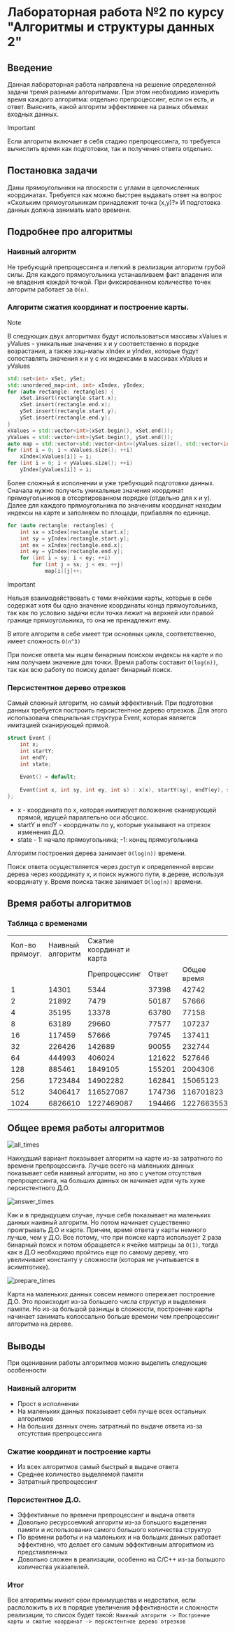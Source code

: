 # Лабораторная работа №2 по курсу "Алгоритмы и структуры данных 2"

## Введение
Данная лабораторная работа направлена на решение определенной задачи тремя разными алгоритмами. При этом необходимо измерить время каждого алгоритма: отдельно препроцессинг, если он есть, и ответ. Выяснить, какой алгоритм эффективнее на разных объемах входных данных.
> [!IMPORTANT]
> Если алгоритм включает в себя стадию препроцессинга, то требуется вычислить время как подготовки, так и получения ответа отдельно.

## Постановка задачи
Даны прямоугольники на плоскости с углами в целочисленных координатах. Требуется как можно быстрее выдавать ответ на вопрос «Скольким прямоугольникам принадлежит точка (x,y)?» И подготовка данных должна занимать мало времени.

## Подробнее про алгоритмы

### Наивный алгоритм
Не требующий препроцессинга и легкий в реализации алгоритм грубой силы. Для каждого прямоугольника устанавливаем факт владения или не владения каждой точкой. При фиксированном количестве точек алгоритм работает за ```O(n)```.

### Алгоритм сжатия координат и построение карты.
>[!NOTE]
>В следующих двух алгоритмах будут использоваться массивы xValues и yValues - уникальные значения x и y соответственно в порядке возрастания, а также хэш-мапы xIndex и yIndex, которые будут сопоставлять значения x и y с их индексами в массивах xValues и yValues

```c++
std::set<int> xSet, ySet;  
std::unordered_map<int, int> xIndex, yIndex;  
for (auto rectangle: rectangles) {  
    xSet.insert(rectangle.start.x);  
    xSet.insert(rectangle.end.x);  
    ySet.insert(rectangle.start.y);  
    ySet.insert(rectangle.end.y);  
}  
xValues = std::vector<int>(xSet.begin(), xSet.end());  
yValues = std::vector<int>(ySet.begin(), ySet.end());  
auto map = std::vector<std::vector<int>>(yValues.size(), std::vector<int>(xValues.size()));  
for (int i = 0; i < xValues.size(); ++i)  
    xIndex[xValues[i]] = i;  
for (int i = 0; i < yValues.size(); ++i)  
    yIndex[yValues[i]] = i;
```

Более сложный в исполнении и уже требующий подготовки данных. Сначала нужно получить уникальные значения координат прямоугольников в отсортированном порядке (отдельно для x и y). Далее для каждого прямоугольника по значениям координат находим индексы на карте и заполняем по площади, прибавляя по единице.
```c++
for (auto rectangle: rectangles) {  
    int sx = xIndex[rectangle.start.x];  
    int sy = yIndex[rectangle.start.y];  
    int ex = xIndex[rectangle.end.x];  
    int ey = yIndex[rectangle.end.y];  
    for (int i = sy; i < ey; ++i)  
        for (int j = sx; j < ex; ++j)  
            map[i][j]++;
```
> [!IMPORTANT]
> Нельзя взаимодействовать с теми ячейками карты, которые в себе содержат хотя бы одно значение координаты конца прямоугольника, так как по условию задачи если точка лежит на верхней или правой границе прямоугольника, то она не пренадлежит ему.

В итоге алгоритм в себе имеет три основных цикла, соответственно, имеет сложность ```O(n^3)```

При поиске ответа мы ищем бинарным поиском индексы на карте и по ним получаем значение для точки. Время работы составит ```O(log(n))```, так как всю работу по поиску делает бинарный поиск.

### Персистентное дерево отрезков
Самый сложный алгоритм, но самый эффективный. При подготовки данных требуется построить персистентное дерево отрезков. Для этого использована специальная структура Event, которая является имитацией сканирующей прямой.
```c++
struct Event {  
    int x;  
    int startY;  
    int endY;  
    int state;  
  
    Event() = default;  
  
    Event(int x, int sy, int ey, int s) : x(x), startY(sy), endY(ey), state(s) {}  
};
```
- x - координата по x, которая имитирует положение сканирующей прямой, идущей параллельно оси абсцисс.
- startY и endY - координаты по y, которые указывают на отрезок изменения Д.О.
- state - 1: начало прямоугольника; -1: конец прямоугольника

Алгоритм построения дерева занимает ```O(log(n))``` времени.

Поиск ответа осуществляется через доступ к определенной версии дерева через координату x, и поиск нужного пути, в дереве, используя координату y. Время поиска также занимает ```O(log(n))``` времени.

## Время работы алгоритмов

### Таблица с временами

|                 |                  |                          |        |             |                               |        |             |
| --------------- | ---------------- | ------------------------ | ------ | ----------- | ----------------------------- | ------ | ----------- |
| Кол-во прямоуг. | Наивный алгоритм | Сжатие координат и карта |        |             | Персистентное дерево отрезков |        |             |
|                 |                  | Препроцессинг            | Ответ  | Общее время | Препроцессинг                 | Ответ  | Общее время |
| 1               | 14301            | 5344                     | 37398  | 42742       | 7169                          | 41083  | 48252       |
| 2               | 21892            | 7479                     | 50187  | 57666       | 10820                         | 59299  | 70119       |
| 4               | 35195            | 13378                    | 63780  | 77158       | 18539                         | 79805  | 98344       |
| 8               | 63189            | 29660                    | 77577  | 107237      | 44360                         | 95314  | 139674      |
| 16              | 117459           | 57666                    | 79745  | 137411      | 94049                         | 122879 | 216928      |
| 32              | 226426           | 142689                   | 90055  | 232744      | 154658                        | 119858 | 274516      |
| 64              | 444993           | 406024                   | 121622 | 527646      | 322030                        | 138671 | 460701      |
| 128             | 885461           | 1849105                  | 155201 | 2004306     | 634639                        | 190720 | 825359      |
| 256             | 1723484          | 14902282                 | 162841 | 15065123    | 1303606                       | 207902 | 1511508     |
| 512             | 3406417          | 116527087                | 174736 | 116701823   | 3379426                       | 226879 | 3606305     |
| 1024            | 6826610          | 1227469087               | 194466 | 1227663553  | 5567250                       | 258441 | 5825691     |

## Общее время работы алгоритмов

![all_times](https://github.com/VladZF/AnDSLab2/blob/master/Graphs/all_times.png)

Наихудший вариант показывает алгоритм на карте из-за затратного по времени препроцессинга. Лучше всего на маленьких данных показывает себя наивный алгоритм, но это с учетом отсутствия препроцессинга, на больших данных он начинает идти чуть хуже персистентного Д.О.

![answer_times](https://github.com/VladZF/AnDSLab2/blob/master/Graphs/answer_times.png)

Как и в предыдущем случае, лучше себя показывает на маленьких данных наивный алгоритм. Но потом начинает существенно проигрывать Д.О и карте. Причем, время ответа у карты немного лучше, чем у Д.О. Все потому, что при поиске карта использует 2 раза бинарный поиск и потом обращается к ячейке матрицы за ```O(1)```, тогда как в Д.О необходимо пройтись еще по самому дереву, что увеличивает константу у сложности (которая не учитывается в асимптотике).

![prepare_times](https://github.com/VladZF/AnDSLab2/blob/master/Graphs/prepare_times.png)

Карта на маленьких данных совсем немного опережает построение Д.О. Это происходит из-за большего числа структур и выделения памяти. Но из-за большой разницы в сложности, построение карты начинает занимать колоссально больше времени чем препроцессинг алгоритма на дереве.

## Выводы
При оценивании работы алгоритмов можно выделить следующие особенности
### Наивный алгоритм
- Прост в исполнении
- На маленьких данных показывает себя лучше всех остальных алгоритмов
- На больших данных очень затратный по выдаче ответа из-за отсутствия препроцессинга
### Сжатие координат и построение карты
- Из всех алгоритмов самый быстрый в выдаче ответа
- Среднее количество выделяемой памяти
- Затратный препроцессинг
### Персистентное Д.О.
- Эффективные по времени препроцессинг и выдача ответа
- Довольно ресурсоемкий алгоритм из-за большого выделения памяти и использования самого большого количества структур
- По времени работы и на маленьких и на больших данных работает эффективно, что делает его самым эффективным алгоритмом из представленных
- Довольно сложен в реализации, особенно на C/C++ из-за большого количества указателей.

### Итог
Все алгоритмы имеют свои преимущества и недостатки, если расположить в их в порядке увеличения эффективности и сложности реализации, то список будет такой:
```Наивный алгоритм -> Построение карты и сжатие координат -> персистентное дерево отрезков```
